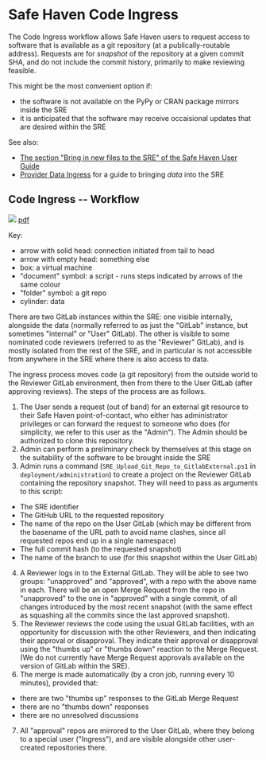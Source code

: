 # Safe Haven Code Ingress

The Code Ingress workflow allows Safe Haven users to request access to software that is available as a git repository (at a publically-routable address).  Requests are for *snapshot* of the repository at a given commit SHA, and do not include the commit history, primarily to make reviewing feasible.

This might be the most convenient option if:
- the software is not available on the PyPy or CRAN package mirrors inside the SRE
- it is anticipated that the software may receive occaisional updates that are desired within the SRE

See also:
- [The section "Bring in new files to the SRE" of the Safe Haven User Guide](./safe_haven_user_guide#newspaper-bring-in-new-files-to-the-sre)
- [Provider Data Ingress](./provider-data-ingress.md) for a guide to bringing *data* into the SRE

## Code Ingress -- Workflow

![](../../images/ingress_and_egress/code-ingress/gitlab-ingress.png)
[pdf](../../images/ingress_and_egress/code-ingress/gitlab-ingress.pdf)

Key:
- arrow with solid head: connection initiated from tail to head
- arrow with empty head: something else
- box: a virtual machine
- "document" symbol: a script - runs steps indicated by arrows of the same colour
- "folder" symbol: a git repo
- cylinder: data

There are two GitLab instances within the SRE: one visible internally, alongside the data (normally referred to as just the "GitLab" instance, but sometimes "internal" or "User" GitLab). The other is visible to some nominated code reviewers (referred to as the "Reviewer" GitLab), and is mostly isolated from the rest of the SRE, and in particular is not accessible from anywhere in the SRE where there is also access to data.

The ingress process moves code (a git repository) from the outside world to the Reviewer GitLab environment, then from there to the User GitLab (after approving reviews).  The steps of the process are as follows.

1. The User sends a request (out of band) for an external git resource to their Safe Haven point-of-contact, who either has administrator privileges or can forward the request to someone who does (for simplicity, we refer to this user as the "Admin").  The Admin should be authorized to clone this repository.
2. Admin can perform a preliminary check by themselves at this stage on the suitability of the software to be brought inside the SRE
3. Admin runs a command (`SRE_Upload_Git_Repo_to_GitlabExternal.ps1` in `deployment/administration`) to create a project on the Reviewer GitLab containing the repository snapshot.  They will need to pass as arguments to this script:
  - The SRE identifier
  - The GitHub URL to the requested repository
  - The name of the repo on the User GitLab (which may be different from the basename of the URL path to avoid name clashes, since all requested repos end up in a single namespace)
  - The full commit hash (to the requested snapshot)
  - The name of the branch to use (for this snapshot within the User GitLab)
4. A Reviewer logs in to the External GitLab. They will be able to see two groups: "unapproved" and "approved", with a repo with the above name in each. There will be an open Merge Request from the repo in "unapproved" to the one in "approved" with a single commit, of all changes introduced by the most recent snapshot (with the same effect as squashing all the commits since the last approved snapshot).
5. The Reviewer reviews the code using the usual GitLab facilities, with an opportunity for discussion with the other Reviewers, and then indicating their approval or disapproval.  They indicate their approval or disapproval using the "thumbs up" or "thumbs down" reaction to the Merge Request. (We do not currently have Merge Request approvals available on the version of GitLab within the SRE).
6. The merge is made automatically (by a cron job, running every 10 minutes), provided that:
  - there are two "thumbs up" responses to the GitLab Merge Request
  - there are no "thumbs down" responses
  - there are no unresolved discussions
7. All "approval" repos are mirrored to the User GitLab, where they belong to a special user ("Ingress"), and are visible alongside other user-created repositories there.
